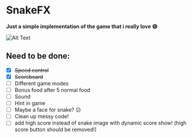 # SnakeFX

**Just a simple implementation of the game that i really love :smile:**


![Alt Text](https://cdn.pbrd.co/images/HUW3218.png)


## Need to be done:
- [X] ~~Speed control~~
- [X] ~~Scoreboard~~
- [ ] Different game modes
- [ ] Bonus food after 5 normal food
- [ ] Sound
- [ ] Hint in game
- [ ] Maybe a face for snake? :confused:
- [ ] Clean up messy code!
- [ ] add high score instead of snake image with dynamic score show! (high score button should be removed!)
